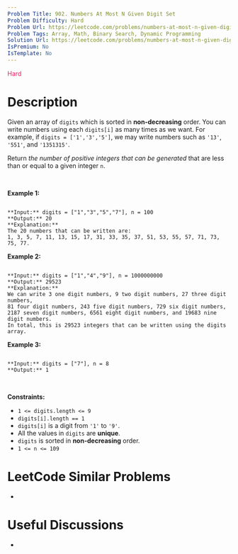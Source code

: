```yaml
---
Problem Title: 902. Numbers At Most N Given Digit Set
Problem Difficulty: Hard
Problem Url: https://leetcode.com/problems/numbers-at-most-n-given-digit-set/
Problem Tags: Array, Math, Binary Search, Dynamic Programming
Solution Url: https://leetcode.com/problems/numbers-at-most-n-given-digit-set/solution/
IsPremium: No
IsTemplate: No
---
```


<span style="color: rgb(233, 30, 99);">Hard</span>

# Description

Given an array of `digits` which is sorted in **non-decreasing** order. You can write numbers using each `digits[i]` as many times as we want. For example, if `digits = ['1','3','5']`, we may write numbers such as `'13'`, `'551'`, and `'1351315'`.


Return *the number of positive integers that can be generated* that are less than or equal to a given integer `n`.


 


**Example 1:**



```

**Input:** digits = ["1","3","5","7"], n = 100
**Output:** 20
**Explanation:** 
The 20 numbers that can be written are:
1, 3, 5, 7, 11, 13, 15, 17, 31, 33, 35, 37, 51, 53, 55, 57, 71, 73, 75, 77.

```

**Example 2:**



```

**Input:** digits = ["1","4","9"], n = 1000000000
**Output:** 29523
**Explanation:** 
We can write 3 one digit numbers, 9 two digit numbers, 27 three digit numbers,
81 four digit numbers, 243 five digit numbers, 729 six digit numbers,
2187 seven digit numbers, 6561 eight digit numbers, and 19683 nine digit numbers.
In total, this is 29523 integers that can be written using the digits array.

```

**Example 3:**



```

**Input:** digits = ["7"], n = 8
**Output:** 1

```

 


**Constraints:**


* `1 <= digits.length <= 9`
* `digits[i].length == 1`
* `digits[i]` is a digit from `'1'` to `'9'`.
* All the values in `digits` are **unique**.
* `digits` is sorted in **non-decreasing** order.
* `1 <= n <= 109`




# LeetCode Similar Problems

- []()

# Useful Discussions

- []()
